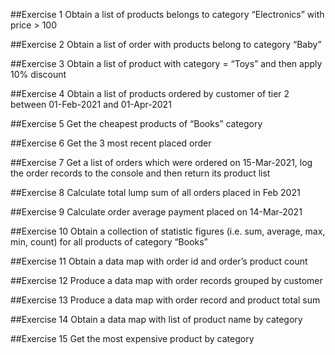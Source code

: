 ##Exercise 1
Obtain a list of products belongs to category “Electronics” with price > 100

##Exercise 2
Obtain a list of order with products belong to category “Baby”

##Exercise 3
Obtain a list of product with category = “Toys” and then apply 10% discount

##Exercise 4
Obtain a list of products ordered by customer of tier 2 between 01-Feb-2021 and 01-Apr-2021

##Exercise 5
Get the cheapest products of “Books” category

##Exercise 6
Get the 3 most recent placed order

##Exercise 7
Get a list of orders which were ordered on 15-Mar-2021, log the order records to the console and then return its product list

##Exercise 8
Calculate total lump sum of all orders placed in Feb 2021

##Exercise 9
Calculate order average payment placed on 14-Mar-2021

##Exercise 10
Obtain a collection of statistic figures (i.e. sum, average, max, min, count) for all products of category “Books”

##Exercise 11
Obtain a data map with order id and order’s product count

##Exercise 12
Produce a data map with order records grouped by customer

##Exercise 13
Produce a data map with order record and product total sum

##Exercise 14
Obtain a data map with list of product name by category

##Exercise 15
Get the most expensive product by category